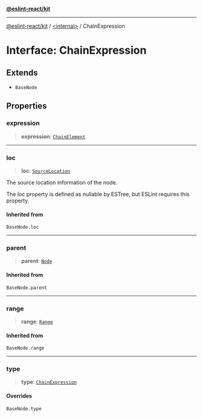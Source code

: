 [**@eslint-react/kit**](../../README.md)

***

[@eslint-react/kit](../../README.md) / [\<internal\>](../README.md) / ChainExpression

# Interface: ChainExpression

## Extends

- `BaseNode`

## Properties

### expression

> **expression**: [`ChainElement`](../type-aliases/ChainElement.md)

***

### loc

> **loc**: [`SourceLocation`](SourceLocation.md)

The source location information of the node.

The loc property is defined as nullable by ESTree, but ESLint requires this property.

#### Inherited from

`BaseNode.loc`

***

### parent

> **parent**: [`Node`](../type-aliases/Node.md)

#### Inherited from

`BaseNode.parent`

***

### range

> **range**: [`Range`](../type-aliases/Range.md)

#### Inherited from

`BaseNode.range`

***

### type

> **type**: [`ChainExpression`](../README.md#chainexpression)

#### Overrides

`BaseNode.type`

